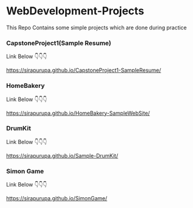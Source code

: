 # WebDevelopment-Projects

This Repo Contains some simple projects which are done during practice 

### CapstoneProject1(Sample Resume)

Link Below 👇👇👇

https://sirapurupa.github.io/CapstoneProject1-SampleResume/


### HomeBakery 

Link Below 👇👇👇

https://sirapurupa.github.io/HomeBakery-SampleWebSite/

### DrumKit

Link Below 👇👇👇

https://sirapurupa.github.io/Sample-DrumKit/

### Simon Game

Link Below 👇👇👇

https://sirapurupa.github.io/SimonGame/
